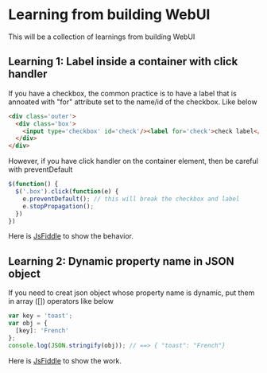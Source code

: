 # Learning from building WebUI

This will be a collection of learnings from building WebUI

## Learning 1: Label inside a container with click handler

If you have a checkbox, the common practice is to have a label that is annoated with "for" attribute set to the name/id of the checkbox. Like below


``` html
<div class='outer'>
  <div class='box'>
    <input type='checkbox' id='check'/><label for='check'>check label</label>
  </div>
</div>
```

However, if you have click handler on the container element, then be careful with preventDefault

``` javascript
$(function() {
  $('.box').click(function(e) {
    e.preventDefault(); // this will break the checkbox and label
    e.stopPropagation();
  })
})
```

Here is [JsFiddle](https://jsfiddle.net/23LupeLk/2/) to show the behavior.

## Learning 2: Dynamic property name in JSON object

If you need to creat json object whose property name is dynamic, put them in array ([]) operators like below

``` javascript
var key = 'toast';
var obj = {
  [key]: 'French'
};
console.log(JSON.stringify(obj)); // ==> { "toast": "French"}
```

Here is [JsFiddle](https://jsfiddle.net/Ln2zkk3h/) to show the work.



